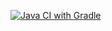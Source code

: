 [![Java CI with Gradle](https://github.com/ForesterinForest/DZ.2.3/actions/workflows/gradle.yml/badge.svg)](https://github.com/ForesterinForest/DZ.2.3/actions/workflows/gradle.yml)